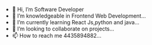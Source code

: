 - 👋 Hi, I’m Software Developer
- 👀 I’m knowledgeable in Frontend Web Development...
- 🌱 I’m currently learning React Js,python and java...
- 💞️ I’m looking to collaborate on projects...
- 📫 How to reach me 4435894882...

<!---
Liberace1/Liberace1 is a ✨ special ✨ repository because its `README.md` (this file) appears on your GitHub profile.
You can click the Preview link to take a look at your changes.
--->
